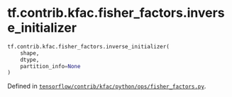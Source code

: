 <div itemscope itemtype="http://developers.google.com/ReferenceObject">
<meta itemprop="name" content="tf.contrib.kfac.fisher_factors.inverse_initializer" />
</div>

# tf.contrib.kfac.fisher_factors.inverse_initializer

``` python
tf.contrib.kfac.fisher_factors.inverse_initializer(
    shape,
    dtype,
    partition_info=None
)
```



Defined in [`tensorflow/contrib/kfac/python/ops/fisher_factors.py`](https://www.tensorflow.org/code/tensorflow/contrib/kfac/python/ops/fisher_factors.py).

